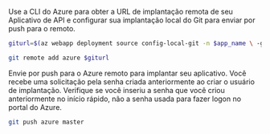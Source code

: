 Use a CLI do Azure para obter a URL de implantação remota de seu Aplicativo de API e configurar sua implantação local do Git para enviar por push para o remoto.

```bash
giturl=$(az webapp deployment source config-local-git -n $app_name \ -g myResourceGroup --query [url] -o tsv)

git remote add azure $giturl
```

Envie por push para o Azure remoto para implantar seu aplicativo. Você recebe uma solicitação pela senha criada anteriormente ao criar o usuário de implantação. Verifique se você inseriu a senha que você criou anteriormente no início rápido, não a senha usada para fazer logon no portal do Azure.

```bash
git push azure master
```
